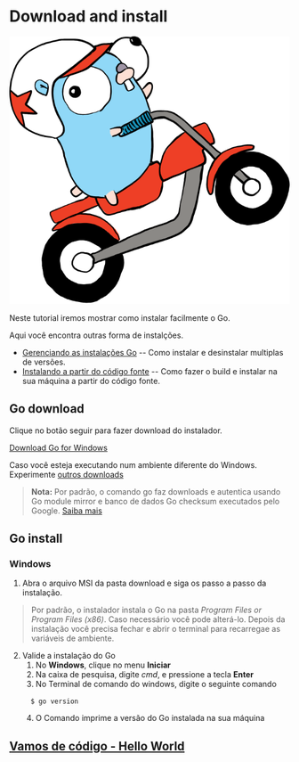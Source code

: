 # Download and install

<p align="center"><img src="assets/images/install-motorcycle.svg?raw=true" width="600" height="480"></p>

Neste tutorial iremos mostrar como instalar facilmente o Go.

Aqui você encontra outras forma de instalções.

- [Gerenciando as instalações Go](https://go.dev/doc/manage-install) -- Como instalar e desinstalar multiplas de versões.
- [Instalando a partir do código fonte](https://go.dev/doc/install/source) -- Como fazer o build e instalar na sua máquina a partir do código fonte.

## Go download

Clique no botão seguir para fazer download do instalador.

[Download Go for Windows](https://go.dev/dl/go1.18.1.windows-amd64.msi)

Caso você esteja executando num ambiente diferente do Windows. Experimente [outros downloads](https://go.dev/dl/) 

> **Nota:** Por padrão, o comando go faz downloads e autentica usando Go module mirror e banco de dados Go checksum executados pelo Google. [Saiba mais](https://go.dev/dl)

## Go install

### Windows

1) Abra o arquivo MSI da pasta download e siga os passo a passo da instalação.
> Por padrão, o instalador instala o Go na pasta *Program Files or Program Files (x86)*. Caso necessário você pode alterá-lo.
Depois da instalação você precisa fechar e abrir o terminal para recarregae as variáveis de ambiente.

2) Valide a instalação do Go
   1) No **Windows**, clique no menu **Iniciar**
   2) Na caixa de pesquisa, digite *cmd*, e pressione a tecla **Enter**
   3) No Terminal de comando do windows, digite o seguinte comando
   ````shell
     $ go version
    ````
   4) O Comando imprime a versão do Go instalada na sua máquina

## [Vamos de código - Hello World](./get_started_with_go.md#nosso-hello-world)


